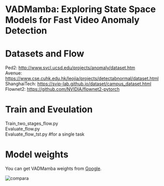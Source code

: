 # VADMamba: Exploring State Space Models for Fast Video Anomaly Detection

# Datasets and Flow
Ped2: http://www.svcl.ucsd.edu/projects/anomaly/dataset.htm  
Avenue: https://www.cse.cuhk.edu.hk/leojia/projects/detectabnormal/dataset.html  
ShanghaiTech: https://svip-lab.github.io/dataset/campus_dataset.html  
Flownet2: https://github.com/NVIDIA/flownet2-pytorch

# Train and Eveulation
Train_two_stages_flow.py  
Evaluate_flow.py  
Evaluate_flow_tst.py  #for a single task


# Model weights
You can get VADMamba weights from [Google](https://drive.google.com/drive/folders/1ROr-T8IoZ7TLo-3PX7UmDU9_urTuxxCT?usp=sharing).


![compara](https://github.com/user-attachments/assets/f861a087-01c3-4793-9e95-9e51fa49f4bb)
